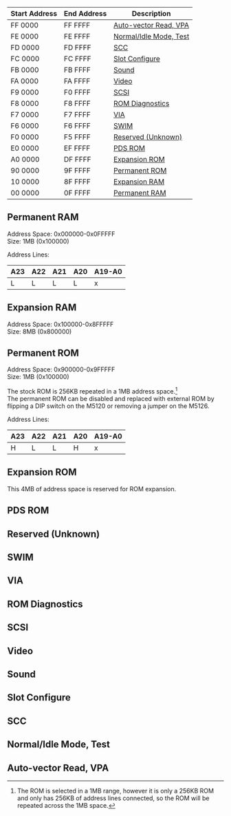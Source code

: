 | Start Address | End Address | Description |
| ------------- | ----------- | ----------- |
| FF 0000 | FF FFFF | [Auto-vector Read, VPA](#auto-vector-read-vpa) |
| FE 0000 | FE FFFF | [Normal/Idle Mode, Test](#normalidle-mode-test) |
| FD 0000 | FD FFFF | [SCC](#scc) |
| FC 0000 | FC FFFF | [Slot Configure](#slot-configure) |
| FB 0000 | FB FFFF | [Sound](#sound) |
| FA 0000 | FA FFFF | [Video](#video) |
| F9 0000 | F0 FFFF | [SCSI](#scsi) |
| F8 0000 | F8 FFFF | [ROM Diagnostics](#rom-diagnostics) |
| F7 0000 | F7 FFFF | [VIA](#via) |
| F6 0000 | F6 FFFF | [SWIM](#swim) |
| F0 0000 | F5 FFFF | [Reserved (Unknown)](#reserved-unknown) |
| E0 0000 | EF FFFF | [PDS ROM](#pds-rom) |
| A0 0000 | DF FFFF | [Expansion ROM](#expansion-rom) |
| 90 0000 | 9F FFFF | [Permanent ROM](#permanent-rom) |
| 10 0000 | 8F FFFF | [Expansion RAM](#expansion-ram) |
| 00 0000 | 0F FFFF | [Permanent RAM](#permanent-ram) |

## Permanent RAM

Address Space: 0x000000-0x0FFFFF  
Size: 1MB (0x100000)

Address Lines:

| A23 | A22 | A21 | A20 | A19-A0 |
| --- | --- | --- | --- | ------ |
| L | L | L | L | x |

## Expansion RAM

Address Space: 0x100000-0x8FFFFF  
Size: 8MB (0x800000)

## Permanent ROM

Address Space: 0x900000-0x9FFFFF  
Size: 1MB (0x100000)

The stock ROM is 256KB repeated in a 1MB address space.[^1]  
The permanent ROM can be disabled and replaced with external ROM by flipping a DIP switch on the M5120 or removing a jumper on the M5126.

Address Lines:

| A23 | A22 | A21 | A20 | A19-A0 |
| --- | --- | --- | --- | ------ |
| H | L | L | H | x |

## Expansion ROM
This 4MB of address space is reserved for ROM expansion.

## PDS ROM

## Reserved (Unknown)

## SWIM

## VIA

## ROM Diagnostics

## SCSI

## Video

## Sound

## Slot Configure

## SCC

## Normal/Idle Mode, Test

## Auto-vector Read, VPA



[^1]: The ROM is selected in a 1MB range, however it is only a 256KB ROM and only has 256KB of address lines connected, so the ROM will be repeated across the 1MB space.